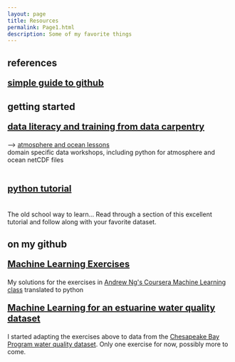 ```yaml
---
layout: page
title: Resources
permalink: Page1.html
description: Some of my favorite things
---
```


## references
<p style="font-size:20px"> 
<b> <a href="https://rogerdudler.github.io/git-guide/" target="_blank">simple guide to github</a> </b> </p>

## getting started
<p style="font-size:20px"> 
<b> <a href="https://datacarpentry.org/" target="_blank">data literacy and training from data carpentry</a> </b> <br> </p>
--> <a href="https://carpentrieslab.github.io/python-aos-lesson/" target="_blank">atmosphere and ocean lessons</a>
<br> domain specific data workshops, including python for atmosphere and ocean netCDF files
<br> 
<p style="font-size:20px"> 
<br><b> <a href="https://docs.python.org/3/tutorial/" target="_blank">python tutorial</a></b> </p>
<br>The old school way to learn... Read through a section of this excellent tutorial and follow along with your favorite dataset. 

## on my github 
<p style="font-size:20px"> 
<b> <a href="https://github.com/oceanspace/coursera-machine-learning-exercises" target="_blank">Machine Learning Exercises</a></b> </p>
My solutions for the exercises in <a href="https://www.coursera.org/learn/machine-learning" target="_blank">Andrew Ng's Coursera Machine Learning class</a> translated to python 
<br>
<p style="font-size:20px"> 
<b> <a href="https://github.com/oceanspace/Chesapeake-Bay-machine-learning-tutorial" target="_blank">Machine Learning for an estuarine water quality dataset</a> </b> </p>
I started adapting the exercises above to data from the <a href="https://www.chesapeakebay.net/what/downloads/cbp_water_quality_database_1984_present" target="_blank">
Chesapeake Bay Program water quality dataset</a>. Only one exercise for now, possibly more to come.
